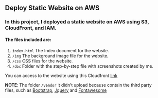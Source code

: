 ## Deploy Static Website on AWS

### In this project, I deployed a static website on AWS using S3, CloudFront, and IAM.

#### The files included are: 

1. `index.html` The Index document for the website.
2. `/img` The background image file for the website.
3.  `/css` CSS files for the website.
4.  `/doc` Folder with the step-by-step file with screenshots created by me.

You can access to the website using this Cloudfront [link](http://d2nap6o49ug3f9.cloudfront.net/index.html)

**NOTE**: The folder `/vendor` it didn't upload because contain the third party files, such as [Bootstrap](https://getbootstrap.com/), [Jquery](https://jquery.com/) and [Fontawesome](https://fontawesome.com/)
